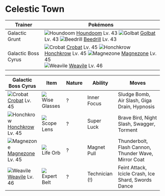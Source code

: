 # Celestic Town

Trainer                    | Pokémons
---                        | ---
Galactic Grunt             | ![][229]  [Houndoom] Lv. 43  ![][042]  [Golbat] Lv. 43  ![][015]  [Beedrill] Lv. 43
Galactic Boss Cyrus        | ![][169]  [Crobat] Lv. 45  ![][430]  [Honchkrow] Lv. 45  ![][462]  [Magnezone] Lv. 45 <br> ![][461]  [Weavile] Lv. 46

Galactic Boss Cyrus | Item         | Nature  | Ability       | Moves
---                 | ---          | ---     | ---           | ---
![][169]<br> [Crobat] Lv. 45          | ![][wise-glasses]<br> Wise Glasses      | ?        | Inner Focus         | Sludge Bomb, Air Slash, Giga Drain, Hypnosis
![][430]<br> [Honchkrow] Lv. 45       | ![][scope-lens]<br> Scope Lens          | ?        | Super Luck          | Brave Bird, Night Slash, Swagger, Torment
![][462]<br> [Magnezone] Lv. 45       | ![][life-orb]<br> Life Orb              | ?        | Magnet Pull         | Thunderbolt, Flash Cannon, Thunder Wave, Mirror Coat
![][461]<br> [Weavile] Lv. 46         | ![][expert-belt]<br> Expert Belt        | ?        | Technician (!)      | Feint Attack, Icicle Crash, Ice Shard, Swords Dance


[015]: https://raw.githubusercontent.com/PokeAPI/sprites/master/sprites/pokemon/15.png "Beedrill"
[042]: https://raw.githubusercontent.com/PokeAPI/sprites/master/sprites/pokemon/42.png "Golbat"
[169]: https://raw.githubusercontent.com/PokeAPI/sprites/master/sprites/pokemon/169.png "Crobat"
[229]: https://raw.githubusercontent.com/PokeAPI/sprites/master/sprites/pokemon/229.png "Houndoom"
[430]: https://raw.githubusercontent.com/PokeAPI/sprites/master/sprites/pokemon/430.png "Honchkrow"
[461]: https://raw.githubusercontent.com/PokeAPI/sprites/master/sprites/pokemon/461.png "Weavile"
[462]: https://raw.githubusercontent.com/PokeAPI/sprites/master/sprites/pokemon/462.png "Magnezone"
[Beedrill]: pokemon_changes/015/
[Golbat]: pokemon_changes/042/
[Crobat]: pokemon_changes/169/
[Houndoom]: pokemon_changes/229/
[Honchkrow]: pokemon_changes/430/
[Weavile]: pokemon_changes/461/
[Magnezone]: pokemon_changes/462/
[expert-belt]: https://raw.githubusercontent.com/PokeAPI/sprites/master/sprites/items/expert-belt.png
[scope-lens]: https://raw.githubusercontent.com/PokeAPI/sprites/master/sprites/items/scope-lens.png
[wise-glasses]: https://raw.githubusercontent.com/PokeAPI/sprites/master/sprites/items/wise-glasses.png
[life-orb]: https://raw.githubusercontent.com/PokeAPI/sprites/master/sprites/items/life-orb.png
